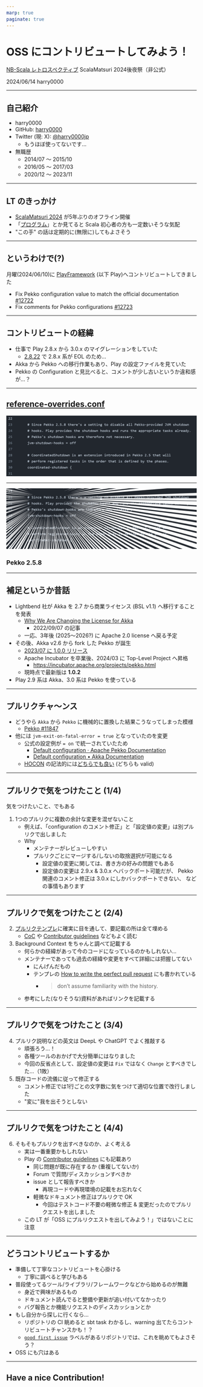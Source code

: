 ```yaml
---
marp: true
paginate: true
---
```


# OSS にコントリビュートしてみよう！ <!-- fit -->

[NB-Scala レトロスペクティブ](https://nextbeat.connpass.com/event/315988/)
ScalaMatsuri 2024後夜祭（非公式）

2024/06/14
harry0000

---

## 自己紹介

- harry0000
- GitHub: [harry0000](https://github.com/harry0000)
- Twitter (現: X): [@harry0000jp](https://x.com/harry0000jp)
  - もうほぼ使ってないです…
- 無職歴
  - 2014/07 ～ 2015/10
  - 2016/05 ～ 2017/03
  - 2020/12 ～ 2023/11
---

## LT のきっかけ

- [ScalaMatsuri 2024](https://2024.scalamatsuri.org/ja) が5年ぶりのオフライン開催
- 「[プログラム](https://2024.scalamatsuri.org/ja/programs)」とか見てると Scala 初心者の方も一定数いそうな気配
- "この手" の話は定期的に(無限に)してもよさそう

---

## というわけで(?)

月曜(2024/06/10)に [PlayFramework](https://github.com/playframework/playframework) (以下 Play)へコントリビュートしてきました

- Fix Pekko configuration value to match the official documentation [#12722](https://github.com/playframework/playframework/pull/12722)
- Fix comments for Pekko configurations [#12723](https://github.com/playframework/playframework/pull/12723)

---

## コントリビュートの経緯

- 仕事で Play 2.8.x から 3.0.x のマイグレーションをしていた
  - [2.8.22](https://github.com/playframework/playframework/releases/tag/2.8.22) で 2.8.x 系が EOL のため…
- Akka から Pekko への移行作業もあり、Play の設定ファイルを見ていた
- Pekko の Configuration と見比べると、コメントが少し古いというか違和感が…？

---

## [reference-overrides.conf](https://github.com/playframework/playframework/blob/3.0.3/core/play/src/main/resources/play/reference-overrides.conf#L23-L30)

![](./01_reference-overrides_conf.png)

---

![](./02_pekko_2_5_8.png)

### Pekko 2.5.8 <!-- fit -->

---

## 補足というか昔話

- Lightbend 社が Akka を 2.7 から商業ライセンス (BSL v1.1) へ移行することを発表
  - [Why We Are Changing the License for Akka](https://www.lightbend.com/blog/why-we-are-changing-the-license-for-akka)
    - 2022/09/07 の記事
  - 一応、3年後 (2025～2026?) に Apache 2.0 license へ戻る予定
- その後、Akka v2.6 から fork した Pekko が誕生
  - [2023/07 に 1.0.0 リリース](https://x.com/ApachePekko/status/1679611402225344520)
  - Apache Incubator を卒業後、2024/03 に Top-Level Project へ昇格
    - https://incubator.apache.org/projects/pekko.html
  - 現時点で最新版は **1.0.2**
- Play 2.9 系は Akka、3.0 系は Pekko を使っている

---

## プルリクチャ～ンス

- どうやら `Akka` から `Pekko` に機械的に置換した結果こうなってしまった模様
  - [Pekko #11847](https://github.com/playframework/playframework/pull/11847)
- 他には `jvm-exit-on-fatal-error = true` となっていたのを変更
  - 公式の設定例が `= on` で統一されていたため
    - [Default configuration · Apache Pekko Documentation](https://pekko.apache.org/docs/pekko/current/general/configuration-reference.html)
    - [Default configuration • Akka Documentation](https://doc.akka.io/docs/akka/current/general/configuration-reference.html)
  - [HOCON](https://github.com/lightbend/config/blob/main/HOCON.md) の記法的には[どちらでも良い](https://github.com/playframework/playframework/pull/12722#issuecomment-2157863093) (どちらも valid)

---

## プルリクで気をつけたこと (1/4)

気をつけたいこと、でもある

1. 1つのプルリクに複数の余計な変更を混ぜないこと
    - 例えば、「configuration のコメント修正」と「設定値の変更」は別プルリクで出しました
    - Why
      - メンテナーがレビューしやすい
      - プルリクごとにマージする/しないの取捨選択が可能になる
        - 設定値の変更に関しては、書き方の好みの問題でもある
        - 設定値の変更は 2.9.x & 3.0.x へバックポート可能だが、
          Pekko 関連のコメント修正は 3.0.x にしかバックポートできない、
          などの事情もあります

---

## プルリクで気をつけたこと (2/4)

2. [プルリクテンプレ](https://github.com/playframework/playframework/blob/main/.github/PULL_REQUEST_TEMPLATE.md)に確実に目を通して、要記載の所は全て埋める
    - [CoC](https://github.com/playframework/.github/blob/main/CODE_OF_CONDUCT.md) や [Contributor guidelines](https://github.com/playframework/.github/blob/main/CONTRIBUTING.md) などもよく読む
3. Background Context をちゃんと調べて記載する
    - 何らかの経緯があって今のコードになっているのかもしれない…
    - メンテナーであっても過去の経緯や変更をすべて詳細には把握してない
      - にんげんだもの
      - テンプレの [How to write the perfect pull request](https://github.blog/2015-01-21-how-to-write-the-perfect-pull-request/) にも書かれている
        - > don’t assume familiarity with the history.
    - 参考にした(なりそうな)資料があればリンクを記載する

---

## プルリクで気をつけたこと (3/4)

4. プルリク説明などの英文は DeepL や ChatGPT でよく推敲する
    - 頑張ろう…！
    - 各種ツールのおかげで大分簡単にはなりました
    - 今回の反省点として、設定値の変更は `Fix` ではなく `Change` とすべきでした…（1敗）
5. 既存コードの流儀に従って修正する
    - コメント修正では1行ごとの文字数に気をつけて適切な位置で改行しました
    - "変に"我を出そうとしない

---

## プルリクで気をつけたこと (4/4)

6. そもそもプルリクを出すべきなのか、よく考える
    - 実は一番重要かもしれない
    - Play の [Contributor guidelines](https://github.com/playframework/.github/blob/main/CONTRIBUTING.md) にも記載あり
      - 同じ問題が既に存在するか (重複してないか)
      - Forum で質問/ディスカッションすべきか
      - issue として報告すべきか
        - 再現コードや再現環境の記載をお忘れなく
      - 軽微なドキュメント修正はプルリクで OK
        - 今回はテストコード不要の軽微な修正 & 変更だったのでプルリクエストを出しました
    - この LT が「OSS にプルリクエストを出してみよう！」ではないことに注意

---

## どうコントリビュートするか

- 準備して丁寧なコントリビュートを心掛ける
  - 丁寧に調べると学びもある
- 普段使ってるツール/ライブラリ/フレームワークなどから始めるのが無難
  - 身近で興味があるもの
  - ドキュメント読んでると整備や更新が追い付いてなかったり
  - バグ報告とか機能リクエストのディスカッションとか
- もし自分から探しに行くなら…
  - リポジトリの CI 眺めると sbt task わかるし、warning 出てたらコントリビュートチャンスかも！？
  - [`good first issue`](https://github.com/playframework/playframework/labels/good%20first%20issue) ラベルがあるリポジトリでは、これを眺めてもよさそう？
- OSS にも穴はある

---

## Have a nice Contribution! <!-- fit -->
